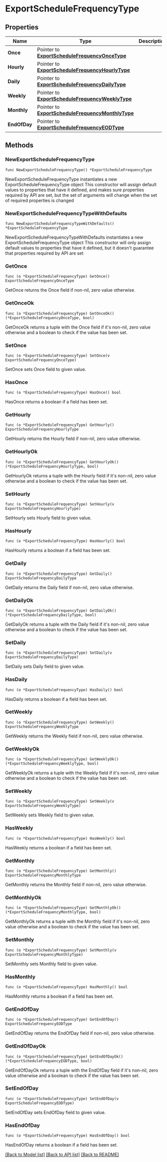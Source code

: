 # ExportScheduleFrequencyType

## Properties

Name | Type | Description | Notes
------------ | ------------- | ------------- | -------------
**Once** | Pointer to [**ExportScheduleFrequencyOnceType**](ExportScheduleFrequencyOnceType.md) |  | [optional] 
**Hourly** | Pointer to [**ExportScheduleFrequencyHourlyType**](ExportScheduleFrequencyHourlyType.md) |  | [optional] 
**Daily** | Pointer to [**ExportScheduleFrequencyDailyType**](ExportScheduleFrequencyDailyType.md) |  | [optional] 
**Weekly** | Pointer to [**ExportScheduleFrequencyWeeklyType**](ExportScheduleFrequencyWeeklyType.md) |  | [optional] 
**Monthly** | Pointer to [**ExportScheduleFrequencyMonthlyType**](ExportScheduleFrequencyMonthlyType.md) |  | [optional] 
**EndOfDay** | Pointer to [**ExportScheduleFrequencyEODType**](ExportScheduleFrequencyEODType.md) |  | [optional] 

## Methods

### NewExportScheduleFrequencyType

`func NewExportScheduleFrequencyType() *ExportScheduleFrequencyType`

NewExportScheduleFrequencyType instantiates a new ExportScheduleFrequencyType object
This constructor will assign default values to properties that have it defined,
and makes sure properties required by API are set, but the set of arguments
will change when the set of required properties is changed

### NewExportScheduleFrequencyTypeWithDefaults

`func NewExportScheduleFrequencyTypeWithDefaults() *ExportScheduleFrequencyType`

NewExportScheduleFrequencyTypeWithDefaults instantiates a new ExportScheduleFrequencyType object
This constructor will only assign default values to properties that have it defined,
but it doesn't guarantee that properties required by API are set

### GetOnce

`func (o *ExportScheduleFrequencyType) GetOnce() ExportScheduleFrequencyOnceType`

GetOnce returns the Once field if non-nil, zero value otherwise.

### GetOnceOk

`func (o *ExportScheduleFrequencyType) GetOnceOk() (*ExportScheduleFrequencyOnceType, bool)`

GetOnceOk returns a tuple with the Once field if it's non-nil, zero value otherwise
and a boolean to check if the value has been set.

### SetOnce

`func (o *ExportScheduleFrequencyType) SetOnce(v ExportScheduleFrequencyOnceType)`

SetOnce sets Once field to given value.

### HasOnce

`func (o *ExportScheduleFrequencyType) HasOnce() bool`

HasOnce returns a boolean if a field has been set.

### GetHourly

`func (o *ExportScheduleFrequencyType) GetHourly() ExportScheduleFrequencyHourlyType`

GetHourly returns the Hourly field if non-nil, zero value otherwise.

### GetHourlyOk

`func (o *ExportScheduleFrequencyType) GetHourlyOk() (*ExportScheduleFrequencyHourlyType, bool)`

GetHourlyOk returns a tuple with the Hourly field if it's non-nil, zero value otherwise
and a boolean to check if the value has been set.

### SetHourly

`func (o *ExportScheduleFrequencyType) SetHourly(v ExportScheduleFrequencyHourlyType)`

SetHourly sets Hourly field to given value.

### HasHourly

`func (o *ExportScheduleFrequencyType) HasHourly() bool`

HasHourly returns a boolean if a field has been set.

### GetDaily

`func (o *ExportScheduleFrequencyType) GetDaily() ExportScheduleFrequencyDailyType`

GetDaily returns the Daily field if non-nil, zero value otherwise.

### GetDailyOk

`func (o *ExportScheduleFrequencyType) GetDailyOk() (*ExportScheduleFrequencyDailyType, bool)`

GetDailyOk returns a tuple with the Daily field if it's non-nil, zero value otherwise
and a boolean to check if the value has been set.

### SetDaily

`func (o *ExportScheduleFrequencyType) SetDaily(v ExportScheduleFrequencyDailyType)`

SetDaily sets Daily field to given value.

### HasDaily

`func (o *ExportScheduleFrequencyType) HasDaily() bool`

HasDaily returns a boolean if a field has been set.

### GetWeekly

`func (o *ExportScheduleFrequencyType) GetWeekly() ExportScheduleFrequencyWeeklyType`

GetWeekly returns the Weekly field if non-nil, zero value otherwise.

### GetWeeklyOk

`func (o *ExportScheduleFrequencyType) GetWeeklyOk() (*ExportScheduleFrequencyWeeklyType, bool)`

GetWeeklyOk returns a tuple with the Weekly field if it's non-nil, zero value otherwise
and a boolean to check if the value has been set.

### SetWeekly

`func (o *ExportScheduleFrequencyType) SetWeekly(v ExportScheduleFrequencyWeeklyType)`

SetWeekly sets Weekly field to given value.

### HasWeekly

`func (o *ExportScheduleFrequencyType) HasWeekly() bool`

HasWeekly returns a boolean if a field has been set.

### GetMonthly

`func (o *ExportScheduleFrequencyType) GetMonthly() ExportScheduleFrequencyMonthlyType`

GetMonthly returns the Monthly field if non-nil, zero value otherwise.

### GetMonthlyOk

`func (o *ExportScheduleFrequencyType) GetMonthlyOk() (*ExportScheduleFrequencyMonthlyType, bool)`

GetMonthlyOk returns a tuple with the Monthly field if it's non-nil, zero value otherwise
and a boolean to check if the value has been set.

### SetMonthly

`func (o *ExportScheduleFrequencyType) SetMonthly(v ExportScheduleFrequencyMonthlyType)`

SetMonthly sets Monthly field to given value.

### HasMonthly

`func (o *ExportScheduleFrequencyType) HasMonthly() bool`

HasMonthly returns a boolean if a field has been set.

### GetEndOfDay

`func (o *ExportScheduleFrequencyType) GetEndOfDay() ExportScheduleFrequencyEODType`

GetEndOfDay returns the EndOfDay field if non-nil, zero value otherwise.

### GetEndOfDayOk

`func (o *ExportScheduleFrequencyType) GetEndOfDayOk() (*ExportScheduleFrequencyEODType, bool)`

GetEndOfDayOk returns a tuple with the EndOfDay field if it's non-nil, zero value otherwise
and a boolean to check if the value has been set.

### SetEndOfDay

`func (o *ExportScheduleFrequencyType) SetEndOfDay(v ExportScheduleFrequencyEODType)`

SetEndOfDay sets EndOfDay field to given value.

### HasEndOfDay

`func (o *ExportScheduleFrequencyType) HasEndOfDay() bool`

HasEndOfDay returns a boolean if a field has been set.


[[Back to Model list]](../README.md#documentation-for-models) [[Back to API list]](../README.md#documentation-for-api-endpoints) [[Back to README]](../README.md)


